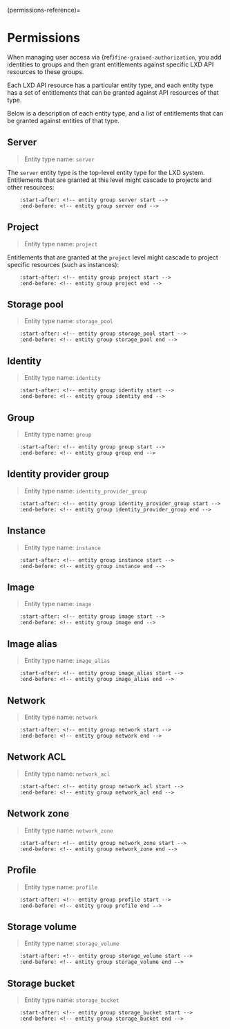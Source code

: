 (permissions-reference)=
# Permissions

When managing user access via {ref}`fine-grained-authorization`, you add identities to groups and then grant entitlements against specific LXD API resources to these groups.

Each LXD API resource has a particular entity type, and each entity type has a set of entitlements that can be granted against API resources of that type.

Below is a description of each entity type, and a list of entitlements that can be granted against entities of that type.

## Server
> Entity type name: `server`

The `server` entity type is the top-level entity type for the LXD system.
Entitlements that are granted at this level might cascade to projects and other resources:

```{include} ../metadata.txt
    :start-after: <!-- entity group server start -->
    :end-before: <!-- entity group server end -->
```

## Project
> Entity type name: `project`

Entitlements that are granted at the `project` level might cascade to project specific resources (such as instances):

```{include} ../metadata.txt
    :start-after: <!-- entity group project start -->
    :end-before: <!-- entity group project end -->
```

## Storage pool
> Entity type name: `storage_pool`

```{include} ../metadata.txt
    :start-after: <!-- entity group storage_pool start -->
    :end-before: <!-- entity group storage_pool end -->
```

## Identity
> Entity type name: `identity`

```{include} ../metadata.txt
    :start-after: <!-- entity group identity start -->
    :end-before: <!-- entity group identity end -->
```

## Group
> Entity type name: `group`

```{include} ../metadata.txt
    :start-after: <!-- entity group group start -->
    :end-before: <!-- entity group group end -->
```

## Identity provider group
> Entity type name: `identity_provider_group`

```{include} ../metadata.txt
    :start-after: <!-- entity group identity_provider_group start -->
    :end-before: <!-- entity group identity_provider_group end -->
```

## Instance
> Entity type name: `instance`

```{include} ../metadata.txt
    :start-after: <!-- entity group instance start -->
    :end-before: <!-- entity group instance end -->
```

## Image
> Entity type name: `image`

```{include} ../metadata.txt
    :start-after: <!-- entity group image start -->
    :end-before: <!-- entity group image end -->
```

## Image alias
> Entity type name: `image_alias`

```{include} ../metadata.txt
    :start-after: <!-- entity group image_alias start -->
    :end-before: <!-- entity group image_alias end -->
```

## Network
> Entity type name: `network`

```{include} ../metadata.txt
    :start-after: <!-- entity group network start -->
    :end-before: <!-- entity group network end -->
```

## Network ACL
> Entity type name: `network_acl`

```{include} ../metadata.txt
    :start-after: <!-- entity group network_acl start -->
    :end-before: <!-- entity group network_acl end -->
```

## Network zone
> Entity type name: `network_zone`

```{include} ../metadata.txt
    :start-after: <!-- entity group network_zone start -->
    :end-before: <!-- entity group network_zone end -->
```

## Profile
> Entity type name: `profile`

```{include} ../metadata.txt
    :start-after: <!-- entity group profile start -->
    :end-before: <!-- entity group profile end -->
```

## Storage volume
> Entity type name: `storage_volume`

```{include} ../metadata.txt
    :start-after: <!-- entity group storage_volume start -->
    :end-before: <!-- entity group storage_volume end -->
```

## Storage bucket
> Entity type name: `storage_bucket`

```{include} ../metadata.txt
    :start-after: <!-- entity group storage_bucket start -->
    :end-before: <!-- entity group storage_bucket end -->
```
